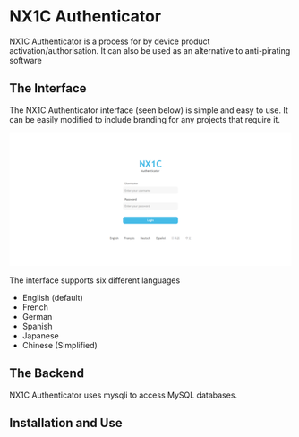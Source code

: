 # NX1C Authenticator

NX1C Authenticator is a process for by device product activation/authorisation. It can also be used as an alternative to anti-pirating software

## The Interface

The NX1C Authenticator interface (seen below) is simple and easy to use. It can be easily modified to include branding for any projects that require it.

![](readme-resources/preview.png)

The interface supports six different languages
* English (default)
* French
* German
* Spanish
* Japanese
* Chinese (Simplified)

## The Backend

NX1C Authenticator uses mysqli to access MySQL databases.

## Installation and Use
